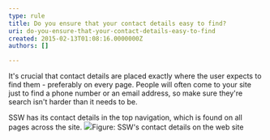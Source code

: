 ```yaml
---
type: rule
title: Do you ensure that your contact details easy to find?
uri: do-you-ensure-that-your-contact-details-easy-to-find
created: 2015-02-13T01:08:16.0000000Z
authors: []

---
```


 
It's crucial that contact details are placed exactly where the user expects to find       them - preferably on every page. People will often come to your site just to find       a phone number or an email address, so make sure they're search isn't harder than       it needs to be.

SSW has its contact details in the top navigation, which is found on all pages across       the site.
 ![](http&#58;//www.ssw.com.au/ssw/Standards/Rules/Images/MarketingContactBar.gif)Figure: SSW's contact details on the web site
